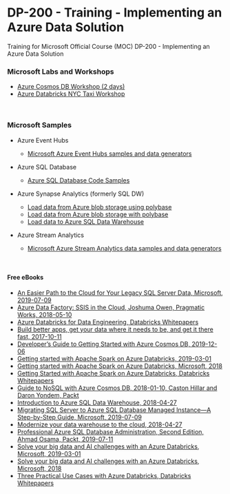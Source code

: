 # DP-200 - Training - Implementing an Azure Data Solution
Training for Microsoft Official Course (MOC) DP-200 - Implementing an Azure Data Solution


### Microsoft Labs and Workshops
* [Azure Cosmos DB Workshop (2 days)](https://cosmosdb.github.io/labs/)
* [Azure Databricks NYC Taxi Workshop](https://github.com/microsoft/Azure-Databricks-NYC-Taxi-Workshop)


<br>



### Microsoft Samples
 * Azure Event Hubs
    * [Microsoft Azure Event Hubs samples and data generators](https://github.com/Azure/azure-event-hubs/tree/master/samples)
 * Azure SQL Database
    * [Azure SQL Database Code Samples](https://github.com/Azure/azure-sql-database-samples)
 * Azure Synapse Analytics (formerly SQL DW)
    * [Load data from Azure blob storage using polybase](https://docs.microsoft.com/en-us/azure/sql-data-warehouse/load-data-from-azure-blob-storage-using-polybase) 
     * [Load data from Azure blob storage with polybase](https://docs.microsoft.com/en-us/azure/sql-data-warehouse/sql-data-warehouse-load-from-azure-blob-storage-with-polybase)
     * [Load data to Azure SQL Data Warehouse](https://docs.microsoft.com/en-us/azure/sql-data-warehouse/load-data-wideworldimportersdw)
 
 * Azure Stream Analytics
    * [Microsoft Azure Stream Analytics data samples and data generators](https://github.com/Azure/azure-stream-analytics)


<br>


#### Free eBooks

* [An Easier Path to the Cloud for Your Legacy SQL Server Data, Microsoft, 2019-07-09](https://azure.microsoft.com/en-us/resources/easier-path-to-cloud-for-legacy-sql-server/)
* [Azure Data Factory: SSIS in the Cloud, Joshuma Owen, Pragmatic Works, 2018-05-10](https://azure.microsoft.com/en-us/resources/azure-data-factory-ssis-in-the-cloud/)
* [Azure Databricks for Data Engineering, Databricks Whitepapers](https://pages.databricks.com/AzureDatabricks-DE.html)
* [Build better apps, get your data where it needs to be, and get it there fast, 2017-10-11](https://azure.microsoft.com/en-us/resources/cosmosdb-modern-apps-big-data-global-scale/)
* [Developer’s Guide to Getting Started with Azure Cosmos DB, 2019-12-06](https://azure.microsoft.com/en-us/resources/developer-s-guide-to-getting-started-with-azure-cosmos-db/)
* [Getting started with Apache Spark on Azure Databricks, 2019-03-01](https://azure.microsoft.com/en-us/resources/getting-started-with-apache-spark-on-azure-databricks/)
* [Getting started with Apache Spark on Azure Databricks, Microsoft, 2018](https://info.microsoft.com/ww-landing-getting-started-with-apache-spark-on-azure-databricks-ebook.html)
* [Getting Started with Apache Spark on Azure Databricks, Databricks Whitepapers](https://pages.databricks.com/GettingStartedSpark-AzureDatabricks.html)
* [Guide to NoSQL with Azure Cosmos DB, 2018-01-10, Caston Hillar and Daron Yondem, Packt](https://azure.microsoft.com/en-us/resources/guide-to-nosql-with-azure-cosmos-db/)
* [Introduction to Azure SQL Data Warehouse, 2018-04-27](https://azure.microsoft.com/en-us/resources/introduction-to-azure-sql-data-warehouse/)
* [Migrating SQL Server to Azure SQL Database Managed Instance—A Step-by-Step Guide, Microsoft, 2019-07-09](https://azure.microsoft.com/en-us/resources/migrating-sql-server-to-azure-sql-managed-instance-step-by-step/)
* [Modernize your data warehouse to the cloud, 2018-04-27](https://azure.microsoft.com/en-us/resources/modernize-your-data-warehouse-to-the-cloud/)
* [Professional Azure SQL Database Administration, Second Edition, Ahmad Osama, Packt, 2019-07-11](https://azure.microsoft.com/en-us/resources/professional-azure-sql-database-administration/)
* [Solve your big data and AI challenges with an Azure Databricks, Microsoft, 2019-03-01](https://azure.microsoft.com/en-us/resources/solve-your-big-data-and-ai-challenges-with-an-azure-databricks/)
* [Solve your big data and AI challenges with an Azure Databricks, Microsoft, 2018](https://info.microsoft.com/ww-landing-databricks-use-case-ebook.html)
* [Three Practical Use Cases with Azure Databricks, Databricks Whitepapers](https://pages.databricks.com/3UseCases-AzureDatabricks.html)
